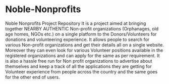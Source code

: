 # Noble-Nonprofits
Noble Nonprofits Project Repository 
It is a project aimed at bringing together NEARBY AUTHENTIC Non-profit organizations (Orphanages, old age homes, NGOs etc.) on a single platform to the Donors/Volunteers for donations and volunteering experience. 
It allows people to search for various Non-profit organizations and get their details all on a single website.
Moreover they can even look for various Volunteer positions available in the registered organizations and can apply for the same as per requirement.
It is also a hassle free run for Non profit organizations to advertise about themselves and keep a track of all the applications they are getting for Volunteer experience from people across the country and the same goes for the other end of users.

